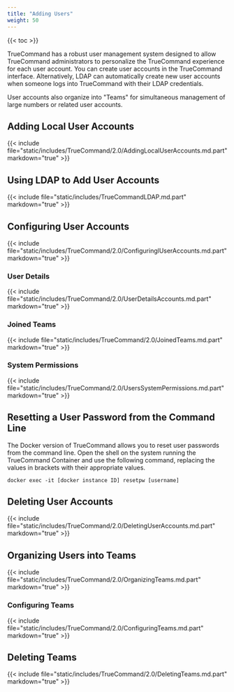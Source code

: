 ```yaml
---
title: "Adding Users"
weight: 50
---
```


{{< toc >}}

TrueCommand has a robust user management system designed to allow TrueCommand administrators to personalize the TrueCommand experience for each user account.
You can create user accounts in the TrueCommand interface. Alternatively, LDAP can automatically create new user accounts when someone logs into TrueCommand with their LDAP credentials.

User accounts also organize into "Teams" for simultaneous management of large numbers or related user accounts.

## Adding Local User Accounts

{{< include file="static/includes/TrueCommand/2.0/AddingLocalUserAccounts.md.part" markdown="true" >}}

## Using LDAP to Add User Accounts

{{< include file="static/includes/TrueCommandLDAP.md.part" markdown="true" >}}

## Configuring User Accounts

{{< include file="static/includes/TrueCommand/2.0/ConfiguringlUserAccounts.md.part" markdown="true" >}}

### User Details

{{< include file="static/includes/TrueCommand/2.0/UserDetailsAccounts.md.part" markdown="true" >}}

### Joined Teams

{{< include file="static/includes/TrueCommand/2.0/JoinedTeams.md.part" markdown="true" >}}

### System Permissions

{{< include file="static/includes/TrueCommand/2.0/UsersSystemPermissions.md.part" markdown="true" >}}

## Resetting a User Password from the Command Line

The Docker version of TrueCommand allows you to reset user passwords from the command line.
Open the shell on the system running the TrueCommand Container and use the following command, replacing the values in brackets with their appropriate values. 

```
docker exec -it [docker instance ID] resetpw [username]
```

## Deleting User Accounts

{{< include file="static/includes/TrueCommand/2.0/DeletingUserAccounts.md.part" markdown="true" >}}


## Organizing Users into Teams

{{< include file="static/includes/TrueCommand/2.0/OrganizingTeams.md.part" markdown="true" >}}

### Configuring Teams

{{< include file="static/includes/TrueCommand/2.0/ConfiguringTeams.md.part" markdown="true" >}}

## Deleting Teams

{{< include file="static/includes/TrueCommand/2.0/DeletingTeams.md.part" markdown="true" >}}